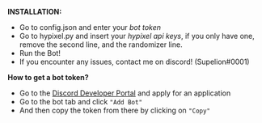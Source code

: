 ****INSTALLATION:****

 - Go to config.json and enter your *bot token*
 - Go to hypixel.py and insert your *hypixel api keys*, if you only have one, remove the second line, and the randomizer line.
 - Run the Bot!
 - If you encounter any issues, contact me on discord! (Supelion#0001)


**How to get a bot token?**
 - Go to the [Discord Developer Portal](https://discord.com/developers/)
   and apply for an application
  - Go to the bot tab and click ``"Add Bot"``
  - And then copy the token from there by clicking on ``"Copy"``
